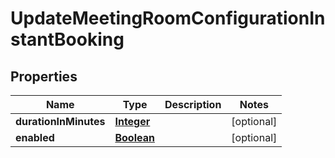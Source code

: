 

# UpdateMeetingRoomConfigurationInstantBooking


## Properties

| Name | Type | Description | Notes |
|------------ | ------------- | ------------- | -------------|
|**durationInMinutes** | [**Integer**](Integer.md) |  |  [optional] |
|**enabled** | [**Boolean**](Boolean.md) |  |  [optional] |



